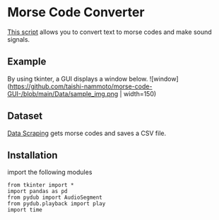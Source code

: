 # Morse Code Converter
[This script](https://github.com/taishi-nammoto/morse-code-GUI-/blob/main/main.py) allows you to convert text to morse codes and make sound signals.

## Example 
By using tkinter, a GUI displays a window below.
![window](https://github.com/taishi-nammoto/morse-code-GUI-/blob/main/Data/sample_img.png | width=150)

## Dataset
[Data Scraping](https://github.com/taishi-nammoto/morse-code-GUI-/blob/main/data_scraping.ipynb) gets morse codes and saves a CSV file. 

## Installation 
import the following modules
```
from tkinter import *
import pandas as pd 
from pydub import AudioSegment
from pydub.playback import play
import time
```
